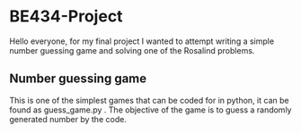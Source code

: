 # BE434-Project
Hello everyone, for my final project I wanted to attempt writing a simple number guessing game and solving one of the Rosalind problems.

## Number guessing game
This is one of the simplest games that can be coded for in python, it can be found as guess_game.py . The objective of the game is to guess a randomly generated number by the code. 
